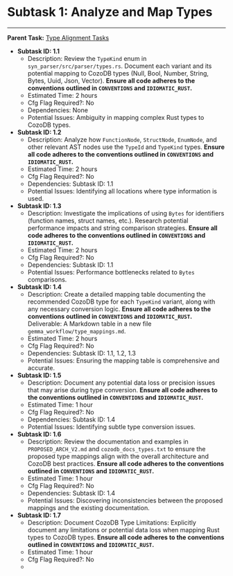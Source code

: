 # Subtask 1: Analyze and Map Types

---

**Parent Task:** [Type Alignment Tasks](gemma_workflow/tasks/type_alignment_tasks.md)

*   **Subtask ID: 1.1**
    *   Description: Review the `TypeKind` enum in `syn_parser/src/parser/types.rs`. Document each variant and its potential mapping to CozoDB types (Null, Bool, Number, String, Bytes, Uuid, Json, Vector). **Ensure all code adheres to the conventions outlined in `CONVENTIONS` and `IDIOMATIC_RUST`.**
    *   Estimated Time: 2 hours
    *   Cfg Flag Required?: No
    *   Dependencies: None
    *   Potential Issues: Ambiguity in mapping complex Rust types to CozoDB types.
*   **Subtask ID: 1.2**
    *   Description: Analyze how `FunctionNode`, `StructNode`, `EnumNode`, and other relevant AST nodes use the `TypeId` and `TypeKind` types. **Ensure all code adheres to the conventions outlined in `CONVENTIONS` and `IDIOMATIC_RUST`.**
    *   Estimated Time: 2 hours
    *   Cfg Flag Required?: No
    *   Dependencies: Subtask ID: 1.1
    *   Potential Issues: Identifying all locations where type information is used.
*   **Subtask ID: 1.3**
    *   Description: Investigate the implications of using `Bytes` for identifiers (function names, struct names, etc.). Research potential performance impacts and string comparison strategies. **Ensure all code adheres to the conventions outlined in `CONVENTIONS` and `IDIOMATIC_RUST`.**
    *   Estimated Time: 2 hours
    *   Cfg Flag Required?: No
    *   Dependencies: Subtask ID: 1.1
    *   Potential Issues: Performance bottlenecks related to `Bytes` comparisons.
*   **Subtask ID: 1.4**
    *   Description: Create a detailed mapping table documenting the recommended CozoDB type for each `TypeKind` variant, along with any necessary conversion logic. **Ensure all code adheres to the conventions outlined in `CONVENTIONS` and `IDIOMATIC_RUST`.** Deliverable: A Markdown table in a new file `gemma_workflow/type_mappings.md`.
    *   Estimated Time: 2 hours
    *   Cfg Flag Required?: No
    *   Dependencies: Subtask ID: 1.1, 1.2, 1.3
    *   Potential Issues: Ensuring the mapping table is comprehensive and accurate.
*   **Subtask ID: 1.5**
    *   Description: Document any potential data loss or precision issues that may arise during type conversion. **Ensure all code adheres to the conventions outlined in `CONVENTIONS` and `IDIOMATIC_RUST`.**
    *   Estimated Time: 1 hour
    *   Cfg Flag Required?: No
    *   Dependencies: Subtask ID: 1.4
    *   Potential Issues: Identifying subtle type conversion issues.
*   **Subtask ID: 1.6**
    *   Description: Review the documentation and examples in `PROPOSED_ARCH_V2.md` and `cozodb_docs_types.txt` to ensure the proposed type mappings align with the overall architecture and CozoDB best practices. **Ensure all code adheres to the conventions outlined in `CONVENTIONS` and `IDIOMATIC_RUST`.**
    *   Estimated Time: 1 hour
    *   Cfg Flag Required?: No
    *   Dependencies: Subtask ID: 1.4
    *   Potential Issues: Discovering inconsistencies between the proposed mappings and the existing documentation.
*   **Subtask ID: 1.7**
    *   Description: Document CozoDB Type Limitations: Explicitly document any limitations or potential data loss when mapping Rust types to CozoDB types. **Ensure all code adheres to the conventions outlined in `CONVENTIONS` and `IDIOMATIC_RUST`.**
    *   Estimated Time: 1 hour
    *   Cfg Flag Required?: No
    *